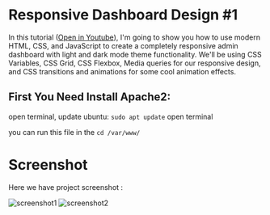 # Responsive Dashboard Design #1
In this tutorial ([Open in Youtube]()),  I'm going to show you how to use modern HTML, CSS, and JavaScript to create a completely responsive admin dashboard with light and dark mode theme functionality. We'll be using CSS Variables, CSS Grid, CSS Flexbox, Media queries for our responsive design, and CSS  transitions and animations for some cool animation effects.

## First You Need Install Apache2:
open terminal, update ubuntu:
```sudo apt update```
open terminal

you can run this file in the 
```cd /var/www/```


# Screenshot
Here we have project screenshot :

![screenshot1](screenshot1.png)
![screenshot2](screenshot2.png)

